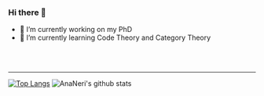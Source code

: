 ### Hi there 👋

<!--
**AnaNeri/AnaNeri** is a ✨ _special_ ✨ repository because its `README.md` (this file) appears on your GitHub profile.

Here are some ideas to get you started:
-->

- 🔭 I’m currently working on my PhD
- 🌱 I’m currently learning Code Theory and Category Theory

<!---
- 💬 Ask me about Qiskit
- 👯 I’m looking to collaborate on ...
- 🤔 I’m looking for help with ...
- 📫 How to reach me: 
- 😄 Pronouns: ...
- ⚡ Fun fact: ...
--->

<br />
<br />

---
[![Top Langs](https://github-readme-stats.vercel.app/api/top-langs/?username=AnaNeri&layout=compact&bg_color=30,ffffff,99ccff)](https://github.com/AnaNeri/github-readme-stats)
![AnaNeri's github stats](https://github-readme-stats.vercel.app/api?username=AnaNeri&count_private=true&show_icons=true&hide=issues,prs&bg_color=30,ffffff,99ccff)
